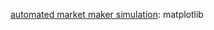 [automated market maker simulation]([https://github.com/RickOwri/token-engineering/tree/main](https://github.com/RickOwri/token-engineering/blob/main/TokenEngineering%20Python%20Course.ipynb)https://github.com/RickOwri/token-engineering/blob/main/TokenEngineering%20Python%20Course.ipynb): matplotlib
